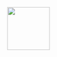 <div id="header" align="center">
  <img src="https://media.giphy.com/media/QpVUMRUJGokfqXyfa1/giphy.gif" width="100"/>
</div>


<!---
FrankieVexx/FrankieVexx is a ✨ special ✨ repository because its the first repository I created when trying out my first code.
--->
